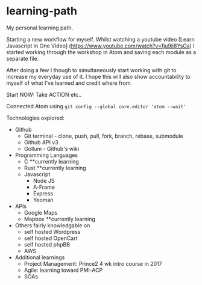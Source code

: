 # learning-path
My personal learning path.

Starting a new workflow for myself. Whilst watching a youtube video [Learn Javascript in One Video] (https://www.youtube.com/watch?v=fju9ii8YsGs) I started working through the workshop in Atom and saving each module as a separate file.

After doing a few I though to simultaneously start working with git to increase my everyday use of it. I hope this will also show accountability to myself of what I've learned and credit where from.

Start NOW: Take ACTION etc..

Connected Atom using ```git config --global core.editor 'atom --wait'```

Technologies explored:
  - Github
    - Git terminal - clone, push, pull, fork, branch, rebase, submodule
    - Github API v3
    - Gollum - Github's wiki
  - Programming Languages
    - C **currently learning
    - Rust **currently learning
    - Javascript
      - Node JS
      - A-Frame
      - Express
      - Yeoman
  - APIs
    - Google Maps
    - Mapbox **currently learning
  - Others fairly knowledgable on
    - self hosted Wordpress
    - self hosted OpenCart
    - self hosted phpBB
    - AWS
  - Additional learnings
    - Project Management: Prince2 4 wk intro course in 2017
    - Agile: learning toward PMI-ACP
    - SOAs
